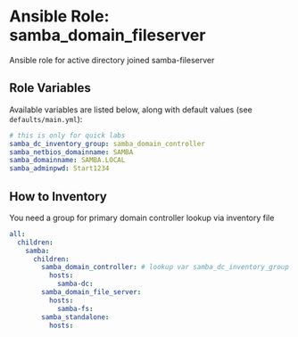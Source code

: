 # Ansible Role: samba_domain_fileserver

Ansible role for active directory joined samba-fileserver

## Role Variables

Available variables are listed below, along with default values (see `defaults/main.yml`):
```yaml
# this is only for quick labs
samba_dc_inventory_group: samba_domain_controller
samba_netbios_domainname: SAMBA
samba_domainname: SAMBA.LOCAL
samba_adminpwd: Start1234
```

## How to Inventory
You need a group for primary domain controller lookup via inventory file

```yaml
all:
  children:
    samba:
      children:
        samba_domain_controller: # lookup var samba_dc_inventory_group
          hosts:
            samba-dc:
        samba_domain_file_server:
          hosts:
            samba-fs:
        samba_standalone:
          hosts:
```
